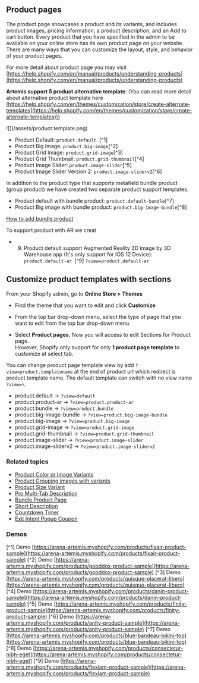 ## Product pages

The product page showcases a product and its variants, and includes product images, pricing information, a product description, and an Add to cart button. Every product that you have specified in the admin to be available on your online store has its own product page on your website. There are many ways that you can customize the layout, style, and behavior of your product pages.

For more detail about product page you may visit [https://help.shopify.com/en/manual/products/understanding-products](https://help.shopify.com/en/manual/products/understanding-products)

**Artemis support 5 product alternative template**: \(You can read more detail about alternative product template here [https://help.shopify.com/en/themes/customization/store/create-alternate-templates](https://help.shopify.com/en/themes/customization/store/create-alternate-templates)\)

![](/assets/product template.png)

* Product Default: `product.default`. [^1]
* Product Big Image: `product.big-image`[^2]
* Product Grid Image: `product.grid-image`[^3]
* Product Grid Thumbnail: `product.grid-thumbnail`[^4]
* Product Image Slider: `product.image-slider`[^5]
* Product Image Slider Version 2: `product.image-sliderv2`[^6]

In addition to the product type that supports metafield bundle product (group product) we have created two separate product support templates.

* Product default with bundle product: `product.default-bundle`[^7]
* Product Big image with bundle product: `product.big-image-bundle`[^8]

[How to add bundle product](/products/bundle-product-page.md)

To support product with AR we creat  
* 9. Product default support Augmented Reality 3D image by 3D Warehouse app (It's only support for IOS 12 Device\): `product.default-ar `[^9] `?view=product.default-ar` 




## Customize product templates with sections

From your Shopify admin, go to **Online Store &gt; Themes**

* Find the theme that you want to edit and click **Customize**

* From the top bar drop-down menu, select the type of page that you want to edit from the top bar drop-down menu.

* Select **Product pages.** Now you will access to edit Sections for Product page.  
  However, Shopify only support for only **1 product page template** to customize at select tab.

You can change product page template view by add `?view=product.templatename` at the end of product url which redirect is product template name.  The default template can switch with no view name `?view=\`.  

* product.default ->  `?view=default`
* product.product-ar -> `?view=product.product-ar`
* product.bundle -> `?view=product.bundle`
* product.big-image-bundle -> `?view=product.big-image-bundle`
* product.big-image -> `?view=product.big-image`
* product.grid-image -> `?view=product.grid-image`
* product.grid-thumbnail -> `?view=product.grid-thumbnail`
* product.image-slider -> `?view=product.image-slider`
* product.image-sliderv2 -> `?view=product.image-sliderv2`
 
### Related topics

* [Product Color or Image Variants](/products/product-color-variant.md)
* [Product Grouping images with variants](/products/product-grouping-images-with-variants.md)
* [Product Size Variant](/products/product-quantity-selector.md)
* [Pro Multi-Tab Description](/products/product-multi-tab-description.md)
* [Bundle Product Page](/products/bundle-product-page.md)
* [Short Description](/products/countdown-product.md)
* [Countdown Timer](/products/count-down-product.md)
* [Exit Intent Popup Coupon](/extensions/exit-intent-popup.md)

### Demos

[^1] Demo [https://arena-artemis.myshopify.com/products/fixair-product-sample](https://arena-artemis.myshopify.com/products/fixair-product-sample)
[^2] Demo [https://arena-artemis.myshopify.com/products/gooddox-product-sample](https://arena-artemis.myshopify.com/products/gooddox-product-sample)
[^3] Demo [https://arena-artemis.myshopify.com/products/quisque-placerat-libero](https://arena-artemis.myshopify.com/products/quisque-placerat-libero)
[^4] Demo [https://arena-artemis.myshopify.com/products/danin-product-sample](https://arena-artemis.myshopify.com/products/danin-product-sample)
[^5] Demo [https://arena-artemis.myshopify.com/products/finity-product-sample](https://arena-artemis.myshopify.com/products/finity-product-sample)
[^6] Demo [https://arena-artemis.myshopify.com/products/anity-product-sample](https://arena-artemis.myshopify.com/products/anity-product-sample)
[^7] Demo [https://arena-artemis.myshopify.com/products/blue-bandeau-bikini-top](https://arena-artemis.myshopify.com/products/blue-bandeau-bikini-top)
[^8] Demo [https://arena-artemis.myshopify.com/products/consectetur-nibh-eget](https://arena-artemis.myshopify.com/products/consectetur-nibh-eget)
[^9] Demo [https://arena-artemis.myshopify.com/products/flexlam-product-sample](https://arena-artemis.myshopify.com/products/flexlam-product-sample)























